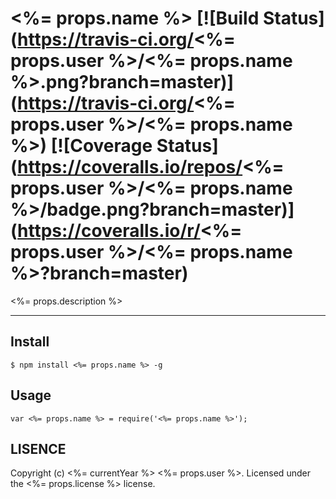 # <%= props.name %> [![Build Status](https://travis-ci.org/<%= props.user %>/<%= props.name %>.png?branch=master)](https://travis-ci.org/<%= props.user %>/<%= props.name %>) [![Coverage Status](https://coveralls.io/repos/<%= props.user %>/<%= props.name %>/badge.png?branch=master)](https://coveralls.io/r/<%= props.user %>/<%= props.name %>?branch=master) 

<%= props.description %>

---

## Install

```
$ npm install <%= props.name %> -g
```

## Usage

```
var <%= props.name %> = require('<%= props.name %>');
```

## LISENCE

Copyright (c) <%= currentYear %> <%= props.user %>. Licensed under the <%= props.license %> license.
